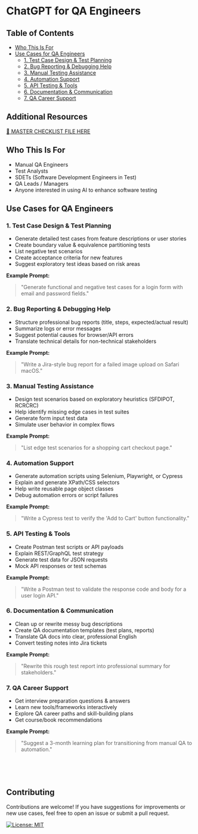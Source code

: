 # ChatGPT for QA Engineers

## Table of Contents

- [Who This Is For](#who-this-is-for)
- [Use Cases for QA Engineers](#use-cases-for-qa-engineers)
  - [1. Test Case Design & Test Planning](#1-test-case-design--test-planning)
  - [2. Bug Reporting & Debugging Help](#2-bug-reporting--debugging-help)
  - [3. Manual Testing Assistance](#3-manual-testing-assistance)
  - [4. Automation Support](#4-automation-support)
  - [5. API Testing & Tools](#5-api-testing--tools)
  - [6. Documentation & Communication](#6-documentation--communication)
  - [7. QA Career Support](#7-qa-career-support)

## Additional Resources

[📎 MASTER CHECKLIST FILE HERE](https://github.com/AlexKuchkov/chatgpt-for-qa/blob/main/checklists/Using%20ChatGPT%20-%20QA%20Testing.pdf)


## Who This Is For

- Manual QA Engineers
- Test Analysts
- SDETs (Software Development Engineers in Test)
- QA Leads / Managers
- Anyone interested in using AI to enhance software testing


## Use Cases for QA Engineers

### 1. Test Case Design & Test Planning
-  Generate detailed test cases from feature descriptions or user stories
-  Create boundary value & equivalence partitioning tests
-  List negative test scenarios
-  Create acceptance criteria for new features
-  Suggest exploratory test ideas based on risk areas

**Example Prompt:**
> "Generate functional and negative test cases for a login form with email and password fields."


### 2. Bug Reporting & Debugging Help
-  Structure professional bug reports (title, steps, expected/actual result)
-  Summarize logs or error messages
-  Suggest potential causes for browser/API errors
-  Translate technical details for non-technical stakeholders

**Example Prompt:**
> "Write a Jira-style bug report for a failed image upload on Safari macOS."


### 3. Manual Testing Assistance
-  Design test scenarios based on exploratory heuristics (SFDIPOT, RCRCRC)
-  Help identify missing edge cases in test suites
-  Generate form input test data
-  Simulate user behavior in complex flows

**Example Prompt:**
> "List edge test scenarios for a shopping cart checkout page."


### 4. Automation Support
-  Generate automation scripts using Selenium, Playwright, or Cypress
-  Explain and generate XPath/CSS selectors
-  Help write reusable page object classes
-  Debug automation errors or script failures

**Example Prompt:**
> "Write a Cypress test to verify the 'Add to Cart' button functionality."


### 5. API Testing & Tools
-  Create Postman test scripts or API payloads
-  Explain REST/GraphQL test strategy
-  Generate test data for JSON requests
-  Mock API responses or test schemas

**Example Prompt:**
> "Write a Postman test to validate the response code and body for a user login API."


### 6. Documentation & Communication
-  Clean up or rewrite messy bug descriptions
-  Create QA documentation templates (test plans, reports)
-  Translate QA docs into clear, professional English
-  Convert testing notes into Jira tickets

**Example Prompt:**
> "Rewrite this rough test report into professional summary for stakeholders."


### 7. QA Career Support
-  Get interview preparation questions & answers
-  Learn new tools/frameworks interactively
-  Explore QA career paths and skill-building plans
-  Get course/book recommendations

**Example Prompt:**
> "Suggest a 3-month learning plan for transitioning from manual QA to automation."

</br>
</br>
</br>

## Contributing

Contributions are welcome! If you have suggestions for improvements or new use cases, feel free to open an issue or submit a pull request.

[![License: MIT](https://img.shields.io/badge/License-MIT-yellow.svg)](https://github.com/AlexKuchkov/chatgpt-for-qa/edit/main/LICENSE)














